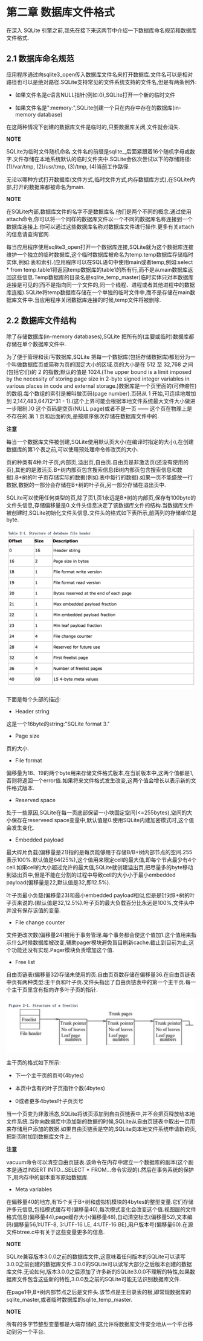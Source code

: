 # 第二章 数据库文件格式

在深入 SQLite 引擎之前,我先在接下来这两节中介绍一下数据库命名规范和数据库文件格式.

## 2.1 数据库命名规范

应用程序通过向sqlite3_open传入数据库文件名来打开数据库.文件名可以是相对路径也可以是绝对路径.SQLite支持常见的文件系统支持的文件名,但是有两条例外:

+ 如果文件名是c语言NULL指针(例如:0),SQLite打开一个新的临时文件

+ 如果文件名是":memory:",SQLite创建一个只在内存中存在的数据库(in-memory database)

在这两种情况下创建的数据库文件是临时的,只要数据库关闭,文件就会消失.

**NOTE**

SQLite为临时文件随机命名.文件名的前缀是sqlite_,后面紧跟着16个随机字母或数字.文件存储在本地系统默认的临时文件夹中.SQLite会依次尝试以下的存储路径:(1)/var/tmp, (2)/usr/tmp, (3)/tmp, (4)当前工作路径.

无论以哪种方式打开数据库(文件方式,临时文件方式,内存数据库方式),在SQLite内部,打开的数据库都被命名为main.

**NOTE**

在SQLite内部,数据库文件的名字不是数据库名.他们是两个不同的概念.通过使用attach命令,你可以将一个同样的数据库文件以一个不同的数据库名称连接到一个数据库连接上.你可以通过这些数据库名称对数据库文件进行操作.更多有关attach的信息请查询官网.

每当应用程序使用sqlite3_open打开一个数据库连接,SQLite就为这个数据库连接维护一个独立的临时数据库,这个临时数据库被命名为temp.temp数据库存储临时实体,例如:表和索引.(应用程序可以在SQL语句中使用main或者temp,例如:select * from temp.table1将返回temp数据库的table1的所有行,而不是从main数据库返回这些信息.Temp数据库的目录名是sqlite_temp_master)临时实体只对本数据库连接是可见的(而不是指向同一个文件的,同一个线程、进程或者其他进程中的数据库连接).SQLite将temp数据库存储在一个单独的临时文件中,而不是存储在main数据库文件中.当应用程序关闭数据库连接的时候,temp文件将被删除.

## 2.2 数据库文件结构

除了存储数据库(in-memory databases),SQLite 把所有的(主要或临时)数据库都存储在单个数据库文件中.

为了便于管理和读/写数据库,SQLite 把每一个数据库(包括存储数据库)都划分为一个叫做数据库页或简称为页的固定大小的区域.页的大小是在 512 至 32,768 之间(包括它们)的 2 的指数;默认的值是 1024.(The upper bound is a limit imposed by the necessity of storing page size in 2-byte signed integer variables in various places in code and external storage.)数据库是一个页里面的(可伸缩性)的数组.每个数组的索引是被叫做页码(page number).页码从 1 开始,可连续地增加到 2,147,483,647(2^31 - 1).(这个上界可能会根据本地文件系统最大文件大小做进一步限制.)0 这个页码是空页(NULL page)或者不是一页 —— 这个页在物理上是不存在的.第 1 页和后面的页,是按顺序依次存储在数据库文件中的.

**注意**

每当一个数据库文件被创建,SQLite使用默认页大小(在编译时指定的大小),在创建数据库的第1个表之前,可以使用预处理命令修改页的大小.

页的种类有4种:叶子页,内部页,溢出页,自由页.自由页是非激活页(还没有使用的页),其他的是激活页.B+树内部页包含搜索信息(B树内部页包含搜索信息和数据).B+树的叶子页存储实际的数据(例如:表中每行的数据).如果一页不能盛放一行数据,数据的一部分会存储在B+树的叶子页,另一部分存储在溢出页中.

SQLite可以使用任何类型的页,除了页1,页1永远是B+树的内部页,保存有100byte的文件头信息,存储偏移量是0.文件头信息决定了该数据库文件的结构.当数据库文件被创建时,SQLite初始化文件头信息.文件头的格式如下表所示,前两列的存储单位是byte.

![Table 2-1. Structure of database file header](pic/02.DatabaseFileFormat/Table2-1.StructureOfDatabaseFileHeader.png)

下面是每个头部的描述:

+ Header string

这是一个16byte的string:"SQLite format 3."

+ Page size

页的大小.

+ File format

偏移量为18、19的两个byte用来存储文件格式版本,在当前版本中,这两个值都是1,否则将返回一个error值.如果将来文件格式发生改变,这两个值会增长以表示新的文件格式版本.

+ Reserved space

处于一些原因,SQLite在每一页底部保留一小块固定空间(<=255bytes),空间的大小保存在reserveed space变量中,默认值是0.使用SQLite内建加密模式时,这个值会发生变化.

+ Embedded payload

最大碎片负载(偏移量是21)指的是每页能够用于存储B/B+树内部节点的空间.255表示100%.默认值是64(25%),这个值用来限定cell的最大值,即每个节点最少有4个cell.如果cell的大小超过允许的最大值,SQLite就创建溢出页,把尽量多的byte移动到溢出页中,但是不能在分割的过程中导致cell的大小小于最小embedded payload(偏移量是22,默认值是32,即12.5%).

叶子页最小负载(偏移量23)和最小embedded payload相似,但是是针对B+树的叶子页来说的.(默认值是32,12.5%).叶子页的最大负载百分比永远是100%,文件头中并没有保存该值的变量.

+ File change counter

文件更改次数(偏移量24)被用于事务管理.每个事务都会使这个值加1.这个值用来指示什么时候数据库被改变,辅助pager模块避免盲目刷新cache.截止到目前为止,这个功能还没有实现.Pager模块负责增加这个值.

+ Free list

自由页链表(偏移量32)存储未使用的页.自由页页数存储在偏移量36.在自由页链表中页有两种类型:主干页和叶子页.文件头指出了自由页链表中的第一个主干页.每一个主干页里含有指向许多叶子页的指针.

![Structure of a freelist](pic/02.DatabaseFileFormat/Figure2-1.StructureOfAFeelist.png)

主干页的格式如下所示:

+ 下一个主干页的页号(4bytes)

+ 本页中含有的叶子页指针个数(4bytes)

+ 0或者更多4bytes叶子页页号

当一个页变为非激活态,SQLite将该页添加到自由页链表中,并不会把页释放给本地文件系统.当你向数据库中添加新的数据的时候,SQLite从自由页链表中取出一页用来存储用户添加的数据.如果自由页链表是空的,SQLite向本地文件系统申请新的页,把新页附加到数据库文件上.

**注意**

vacuum命令可以清空自由页链表.该命令在内存中建立一个数据库的副本(这个副本是通过INSERT INTO…SELECT * FROM…命令实现的).然后在事务系统的保护下,用内存中的副本重写原始数据库.

+ Meta variables

在偏移量40的地方,有15个关于B+树和虚拟机模块的4bytes的整型变量.它们存储许多元信息,包括模式缓存号(偏移量40),每次模式变化会改变这个值.视图层的文件格式信息(偏移量44),page缓存大小(偏移量48),自动清空标志(偏移量52),文本编码(偏移量56,1:UTF-8, 3:UTF-16 LE, 4:UTF-16 BE),用户版本号(偏移量60).在源文件btree.c中有关于这些变量更多的信息.

**NOTE**

SQLite兼容版本3.0.0之前的数据库文件,这意味着任何版本的SQLite可以读写3.0.0之前创建的数据库文件.3.0.0的SQLite可以读写大部分之后版本创建的数据库文件.无论如何,版本3.0.0之后添加了许多新的SQLite3.0.0不理解的特性,如果数据库文件包含这些新的特性,3.0.0及之前的SQLite可能无法识别数据库文件.

在page1中,B+树内部节点之后是文件头.该节点是主目录表的根,即常规数据库的sqlite_master,或者临时数据库的sqlite_temp_master.

**NOTE**

所有的多字节整型变量都是大端存储的,这允许将数据库文件安全地从一个平台移动到另一个平台.
